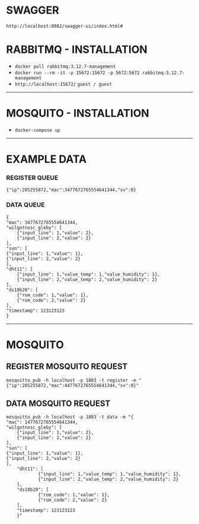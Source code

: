 # SWAGGER

`http://localhost:8082/swagger-ui/index.html#`


# RABBITMQ - INSTALLATION

- `docker pull rabbitmq:3.12.7-management`
- `docker run --rm -it -p 15672:15672 -p 5672:5672 rabbitmq:3.12.7-management`
- `http://localhost:15672/` `guest / guest`

---

# MOSQUITO - INSTALLATION

- `docker-compose up`

---

# EXAMPLE DATA 

### REGISTER QUEUE
`{"ip":285255872,"mac":3477672765554641344,"sv":0}`

### DATA QUEUE

    {
    "mac": 3477672765554641344,
    "wilgotnosc_gleby": [
        {"input_line": 1,"value": 2},
        {"input_line": 2,"value": 2}
    ],
    "sun": [
    {"input_line": 1,"value": 1},
    {"input_line": 2,"value": 2}
    ],
	"dht11": [
		{"input_line": 1,"value_temp": 1,"value_humidity": 1},
		{"input_line": 2,"value_temp": 2,"value_humidity": 2}
	],
	"ds18b20": [
		{"rom_code": 1,"value": 1},
		{"rom_code": 2,"value": 2}
	],
	"timestamp": 123123123
	}



---

# MOSQUITO

## REGISTER MOSQUITO REQUEST

    mosquitto_pub -h localhost -p 1883 -t register -m "{"ip":285255872,"mac":4477672765554641344,"sv":0}"


## DATA MOSQUITO REQUEST


    mosquitto_pub -h localhost -p 1883 -t data -m "{
    "mac": 1477672765554641344,
    "wilgotnosc_gleby": [
        {"input_line": 1,"value": 2},
        {"input_line": 2,"value": 2}
    ],
    "sun": [
    {"input_line": 1,"value": 1},
    {"input_line": 2,"value": 2}
    ],
        "dht11": [
                {"input_line": 1,"value_temp": 1,"value_humidity": 1},
                {"input_line": 2,"value_temp": 2,"value_humidity": 2}
        ],
        "ds18b20": [
                {"rom_code": 1,"value": 1},
                {"rom_code": 2,"value": 2}
        ],
        "timestamp": 123123123
        }"

